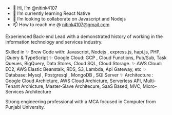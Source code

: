 
- 👋 Hi, I’m @nitink4107
- 🌱 I’m currently learning React Native
- 💞️ I’m looking to collaborate on Javascript and Nodejs
- 📫 How to reach me @ nitink4107@gmail.com


Experienced Back-end Lead with a demonstrated history of working in the information technology and services industry. 

Skilled in 
✨ Brew Code with: Javascript, Nodejs , express.js, hapi.js, PHP, jQuery & TypeScript
✨ Google Cloud: GCP , Cloud Functions, Pub/Sub, Task Queues, BigQuery, Data Stores, Cloud SQL, Cloud Storage.
✨ AWS Cloud: EC2, AWS Elastic Beanstalk, RDS, S3, Lambda, Api Gateway, etc
✨ Database: Mysql , Postgresql , MongoDB , SQl Server 
✨ Architecture : Google Cloud Archicture, AWS Cloud Archicture, Serverless API, Multi-Tenant Archicture, Master-Slave Architecure, SaaS Based, MVC, Micro-Services Architecture


Strong engineering professional with a MCA focused in Computer from Punjabi University. 


<!---
nitink4107/nitink4107 is a ✨ special ✨ repository because its `README.md` (this file) appears on your GitHub profile.
You can click the Preview link to take a look at your changes.
--->
